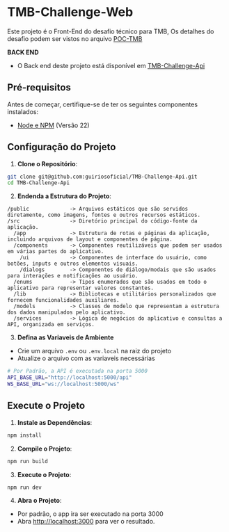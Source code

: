 # TMB-Challenge-Web

Este projeto é o Front-End do desafio técnico para TMB,
Os detalhes do desafio podem ser vistos no arquivo [POC-TMB](https://github.com/guiriosoficial/TMB-Challenge-Web/blob/main/POC-TMB.pdf)

**BACK END**
- O Back end deste projeto está disponível em [TMB-Challenge-Api](https://github.com/guiriosoficial/TMB-Challenge-Api)

## Pré-requisitos

Antes de começar, certifique-se de ter os seguintes componentes instalados:

- [Node e NPM](https://nodejs.org/en) (Versão 22)

## Configuração do Projeto

1. **Clone o Repositório**:
```bash
git clone git@github.com:guiriosoficial/TMB-Challenge-Api.git
cd TMB-Challenge-Api
```

2. **Endenda a Estrutura do Projeto**:
```
/public             -> Arquivos estáticos que são servidos diretamente, como imagens, fontes e outros recursos estáticos.      
/src                -> Diretório principal do código-fonte da aplicação.
  /app              -> Estrutura de rotas e páginas da aplicação, incluindo arquivos de layout e componentes de página.
  /components       -> Componentes reutilizáveis que podem ser usados em várias partes do aplicativo.
    /ui             -> Componentes de interface do usuário, como botões, inputs e outros elementos visuais.
    /dialogs        -> Componentes de diálogo/modais que são usados para interações e notificações ao usuário.
  /enums            -> Tipos enumerados que são usados em todo o aplicativo para representar valores constantes.
  /lib              -> Bibliotecas e utilitários personalizados que fornecem funcionalidades auxiliares.
  /models           -> Classes de modelo que representam a estrutura dos dados manipulados pelo aplicativo.
  /services         -> Lógica de negócios do aplicativo e consultas a API, organizada em serviços.
```

3. **Defina as Variaveis de Ambiente**
- Crie um arquivo `.env` ou `.env.local` na raiz do projeto
- Atualize o arquivo com as variaveis necessárias

```bash
# Por Padrão, a API é executada na porta 5000
API_BASE_URL="http://localhost:5000/api"
WS_BASE_URL="ws://localhost:5000/ws"
```

## Execute o Projeto
1. **Instale as Dependências**:
```bash
npm install
```

2. **Compile o Projeto**:
```bash
npm run build
```

3. **Execute o Projeto**:
```bash
npm run dev
```

4. **Abra o Projeto**:
- Por padrão, o app ira ser executado na porta 3000
- Abra [http://localhost:3000](http://localhost:3000) para ver o resultado.

